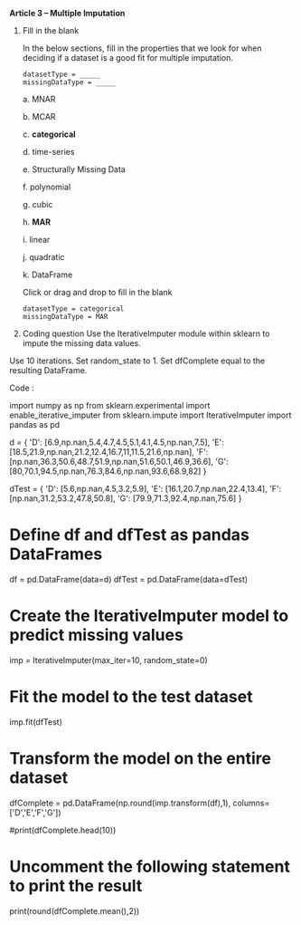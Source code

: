 **Article 3 – Multiple Imputation**

1.  Fill in the blank

    In the below sections, fill in the properties that we look for when deciding if a dataset is a good fit for multiple imputation.

        datasetType = _____
        missingDataType = _____

    a.  MNAR
    
    b.  MCAR
    
    c.  **categorical**
    
    d.  time-series
    
    e.  Structurally Missing Data
    
    f.  polynomial
    
    g.  cubic
    
    h.  **MAR**
    
    i.  linear
    
    j.  quadratic
    
    k.  DataFrame

    Click or drag and drop to fill in the blank

        datasetType = categorical
        missingDataType = MAR

2. Coding question
Use the IterativeImputer module within sklearn to impute the missing data values.

Use 10 iterations.
Set random_state to 1.
Set dfComplete equal to the resulting DataFrame.

Code :

import numpy as np
from sklearn.experimental import enable_iterative_imputer
from sklearn.impute import IterativeImputer
import pandas as pd

d = {
    'D': [6.9,np.nan,5.4,4.7,4.5,5.1,4.1,4.5,np.nan,7.5],
    'E': [18.5,21.9,np.nan,21.2,12.4,16.7,11,11.5,21.6,np.nan],
    'F': [np.nan,36.3,50.6,48.7,51.9,np.nan,51.6,50.1,46.9,36.6],
    'G': [80,70.1,94.5,np.nan,76.3,84.6,np.nan,93.6,68.9,82]
}

dTest = {
    'D': [5.6,np.nan,4.5,3.2,5.9],
    'E': [16.1,20.7,np.nan,22.4,13.4],
    'F': [np.nan,31.2,53.2,47.8,50.8],
    'G': [79.9,71.3,92.4,np.nan,75.6]
}

# Define df and dfTest as pandas DataFrames 
df = pd.DataFrame(data=d)
dfTest = pd.DataFrame(data=dTest)

# Create the IterativeImputer model to predict missing values
imp = IterativeImputer(max_iter=10, random_state=0)
 
# Fit the model to the test dataset
imp.fit(dfTest)

# Transform the model on the entire dataset
dfComplete = pd.DataFrame(np.round(imp.transform(df),1), columns=['D','E','F','G'])
 
#print(dfComplete.head(10))


# Uncomment the following statement to print the result
print(round(dfComplete.mean(),2))
